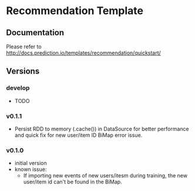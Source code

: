 # Recommendation Template

## Documentation

Please refer to http://docs.prediction.io/templates/recommendation/quickstart/

## Versions

### develop

- TODO

### v0.1.1

- Persist RDD to memory (.cache()) in DataSource for better performance and quick fix for new user/item ID BiMap error issue.

### v0.1.0

- initial version
- known issue:
  * If importing new events of new users/itesm during training, the new user/item id can't be found in the BiMap.
